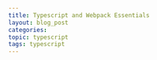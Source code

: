 ```yaml
---
title: Typescript and Webpack Essentials
layout: blog_post
categories:
topic: typescript
tags: typescript
---
```


